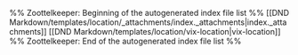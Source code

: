 %% Zoottelkeeper: Beginning of the autogenerated index file list  %%
 [[DND Markdown/templates/location/_attachments/index._attachments|index._attachments]]
 [[DND Markdown/templates/location/vix-location|vix-location]]
%% Zoottelkeeper: End of the autogenerated index file list  %%
